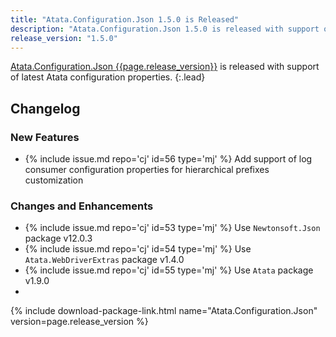 ```yaml
---
title: "Atata.Configuration.Json 1.5.0 is Released"
description: "Atata.Configuration.Json 1.5.0 is released with support of latest Atata configuration properties."
release_version: "1.5.0"
---
```


[Atata.Configuration.Json {{page.release_version}}](https://www.nuget.org/packages/Atata.Configuration.Json/{{page.release_version}})
is released with support of latest Atata configuration properties.
{:.lead}

<!--more-->

## Changelog

### New Features

- {% include issue.md repo='cj' id=56 type='mj' %} Add support of log consumer configuration properties for hierarchical prefixes customization
 
### Changes and Enhancements

- {% include issue.md repo='cj' id=53 type='mj' %} Use `Newtonsoft.Json` package v12.0.3
- {% include issue.md repo='cj' id=54 type='mj' %} Use `Atata.WebDriverExtras` package v1.4.0
- {% include issue.md repo='cj' id=55 type='mj' %} Use `Atata` package v1.9.0
- 
{% include download-package-link.html name="Atata.Configuration.Json" version=page.release_version %}